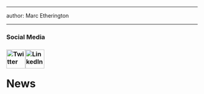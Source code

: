 
---
author: Marc Etherington

---
<h3>Social Media</h3>

[<h3><img src="https://github.com/marc-k-etherington/marc-k-etherington.github.io/tree/main/content/images/Twitter_Logo.png" alt="Twitter" width="50" height="auto" style="float:left"></h3>](https://twitter.com/m_k_etherington)

[<h3><img src="https://github.com/marc-k-etherington/marc-k-etherington.github.io/tree/main/content/images/LinkedIn.png" alt="LinkedIn" width="50" height="auto" style="float:left"></h3>](https://www.linkedin.com/in/marc-kenneth-etherington-32aa5876/)

<br>
<br>

<h1>News</h1>



